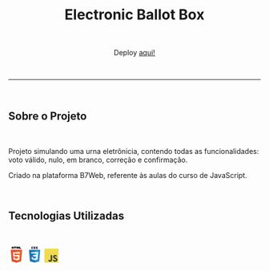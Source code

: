 <h1 align="center">Electronic Ballot Box</h1>

<br>

<p align="center">Deploy <a href="https://vanessabrazuna.github.io/electronic-ballot-box/" target="_blank">aqui!</a></p>

<br>

<hr>

<br>

## Sobre o Projeto

<br>

<p>Projeto simulando uma urna eletrônicia, contendo todas as funcionalidades: voto válido, nulo, em branco, correção e confirmação.</p>

<p>Criado na plataforma B7Web, referente às aulas do curso de JavaScript.</p>

<br>

## Tecnologias Utilizadas

<br>

<code><img height="32" src="https://raw.githubusercontent.com/github/explore/80688e429a7d4ef2fca1e82350fe8e3517d3494d/topics/html/html.png" alt="HTML5"/></code>
<code><img height="32" src="https://raw.githubusercontent.com/github/explore/80688e429a7d4ef2fca1e82350fe8e3517d3494d/topics/css/css.png" alt="CSS"/></code>
<code><img height="28" src="https://raw.githubusercontent.com/github/explore/80688e429a7d4ef2fca1e82350fe8e3517d3494d/topics/javascript/javascript.png" alt="JavaScript"/></code>
